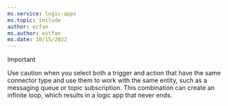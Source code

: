 ```yaml
---
ms.service: logic-apps
ms.topic: include
author: ecfan
ms.author: estfan
ms.date: 10/15/2022
---
```


> [!IMPORTANT]
> Use caution when you select both a trigger and action that have the same connector type 
> and use them to work with the same entity, such as a messaging queue or topic subscription. 
> This combination can create an infinite loop, which results in a logic app that never ends.